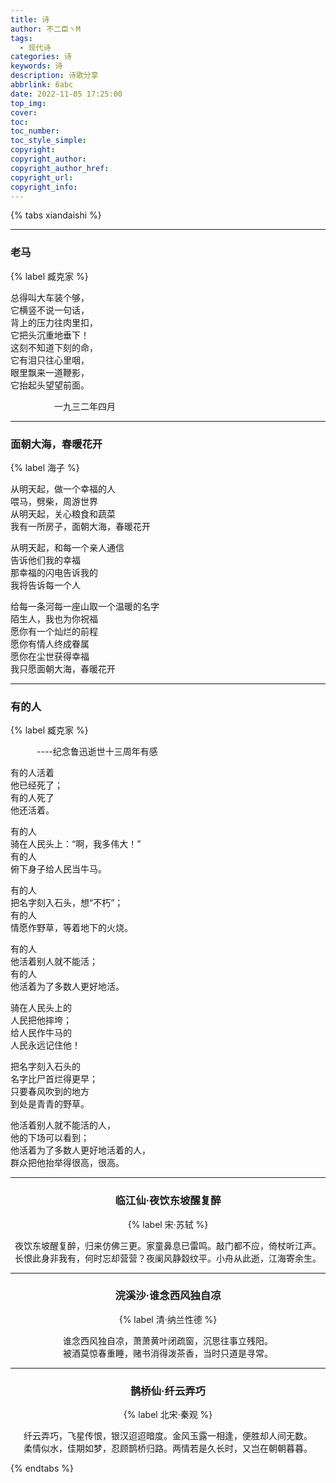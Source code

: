 ```yaml
---
title: 诗
author: 不二臣丶M
tags:
  - 现代诗
categories: 诗
keywords: 诗
description: 诗歌分享
abbrlink: 6abc
date: 2022-11-05 17:25:00
top_img:
cover:
toc:
toc_number:
toc_style_simple:
copyright:
copyright_author:
copyright_author_href:
copyright_url:
copyright_info:
---
```


{% tabs xiandaishi %}
<!-- tab 现代诗-->

---

<!-- <center> -->

### 老马

{% label 臧克家 %}

总得叫大车装个够，  
它横竖不说一句话，  
背上的压力往肉里扣，  
它把头沉重地垂下！  
这刻不知道下刻的命，  
它有泪只往心里咽，  
眼里飘来一道鞭影，  
它抬起头望望前面。  
<!-- </center> -->

&emsp;&emsp;&emsp;&emsp;&emsp;一九三二年四月

---

<!-- <center> -->

### 面朝大海，春暖花开

{% label 海子 %}

从明天起，做一个幸福的人  
喂马，劈柴，周游世界  
从明天起，关心粮食和蔬菜  
我有一所房子，面朝大海，春暖花开  

从明天起，和每一个亲人通信  
告诉他们我的幸福  
那幸福的闪电告诉我的  
我将告诉每一个人  

给每一条河每一座山取一个温暖的名字  
陌生人，我也为你祝福  
愿你有一个灿烂的前程  
愿你有情人终成眷属  
愿你在尘世获得幸福  
我只愿面朝大海，春暖花开  
<!-- </center> -->

---

<!-- <center> -->

### 有的人

{% label 臧克家 %}

&emsp;&emsp;&emsp;----纪念鲁迅逝世十三周年有感

有的人活着  
他已经死了；  
有的人死了  
他还活着。  

有的人  
骑在人民头上：“啊，我多伟大！”  
有的人  
俯下身子给人民当牛马。  

有的人  
把名字刻入石头，想“不朽”；  
有的人  
情愿作野草，等着地下的火烧。  

有的人  
他活着别人就不能活；  
有的人  
他活着为了多数人更好地活。  

骑在人民头上的  
人民把他摔垮；  
给人民作牛马的  
人民永远记住他！  

把名字刻入石头的  
名字比尸首烂得更早；  
只要春风吹到的地方  
到处是青青的野草。  

他活着别人就不能活的人，  
他的下场可以看到；  
他活着为了多数人更好地活着的人，  
群众把他抬举得很高，很高。  

<!-- </center> -->

<!-- endtab -->

<!-- tab 古诗 -->

---

<center>

### 临江仙·夜饮东坡醒复醉

{% label 宋·苏轼 %}

夜饮东坡醒复醉，归来仿佛三更。家童鼻息已雷鸣。敲门都不应，倚杖听江声。  
长恨此身非我有，何时忘却营营？夜阑风静縠纹平。小舟从此逝，江海寄余生。  

</center>

---

<center>

### 浣溪沙·谁念西风独自凉

{% label 清·纳兰性德 %}

谁念西风独自凉，萧萧黄叶闭疏窗，沉思往事立残阳。  
被酒莫惊春重睡，赌书消得泼茶香，当时只道是寻常。  

</center>

---

<center>

### 鹊桥仙·纤云弄巧

{% label 北宋·秦观 %}

纤云弄巧，飞星传恨，银汉迢迢暗度。金风玉露一相逢，便胜却人间无数。  
柔情似水，佳期如梦，忍顾鹊桥归路。两情若是久长时，又岂在朝朝暮暮。  

</center>

<!-- endtab -->
{% endtabs %}